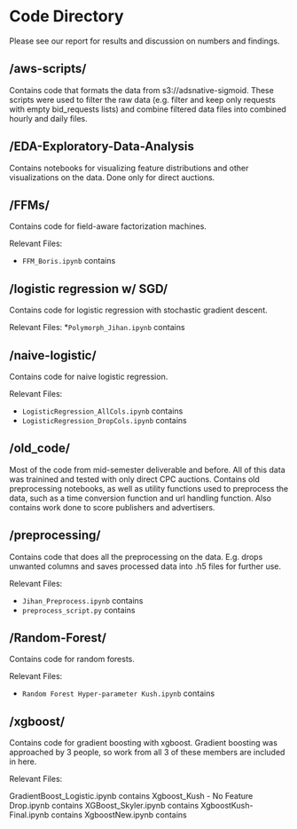 # Code Directory
Please see our report for results and discussion on numbers and findings.

## /aws-scripts/
Contains code that formats the data from s3://adsnative-sigmoid. These scripts were used to filter the raw data (e.g. filter and keep only requests with empty bid_requests lists) and combine filtered data files into combined hourly and daily files.

## /EDA-Exploratory-Data-Analysis
Contains notebooks for visualizing feature distributions and other visualizations on the data. Done only for direct auctions.

## /FFMs/
Contains code for field-aware factorization machines.

Relevant Files:
* `FFM_Boris.ipynb` contains  



## /logistic regression w/ SGD/
Contains code for logistic regression with stochastic gradient descent.

Relevant Files: 
*`Polymorph_Jihan.ipynb` contains


## /naive-logistic/
Contains code for naive logistic regression.

Relevant Files:
* `LogisticRegression_AllCols.ipynb` contains
* `LogisticRegression_DropCols.ipynb` contains


## /old_code/
Most of the code from mid-semester deliverable and before. All of this data was trainined and tested with only direct CPC auctions. Contains old preprocessing notebooks, as well as utility functions used to preprocess the data, such as a time conversion function and url handling function. Also contains work done to score publishers and advertisers.

## /preprocessing/
Contains code that does all the preprocessing on the data. E.g. drops unwanted columns and saves processed data into .h5 files for further use.

Relevant Files:
* `Jihan_Preprocess.ipynb` contains
* `preprocess_script.py` contains 


## /Random-Forest/
Contains code for random forests.

Relevant Files:
* `Random Forest Hyper-parameter Kush.ipynb` contains 

## /xgboost/
Contains code for gradient boosting with xgboost. Gradient boosting was approached by 3 people, so work from all 3 of these members are included in here.

Relevant Files:

GradientBoost_Logistic.ipynb contains
Xgboost_Kush - No Feature Drop.ipynb contains
XGBoost_Skyler.ipynb contains
XgboostKush-Final.ipynb contains
XgboostNew.ipynb contains 
